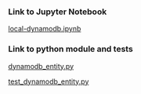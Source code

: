 ### Link to Jupyter Notebook

[local-dynamodb.ipynb](local-dynamodb.ipynb)

### Link to python module and tests

[dynamodb_entity.py](dynamodb_entity.py)

[test_dynamodb_entity.py](test_dynamodb_entity.py)

